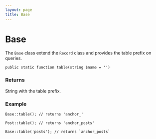 ```yaml
---
layout: page
title: Base
---
```


# Base

The `Base` class extend the `Record` class and provides the table prefix on queries.

`public static function table(string $name = '')`

### Returns

String with the table prefix.

### Example

	Base::table(); // returns 'anchor_'

	Post::table(); // returns 'anchor_posts'

	Base::table('posts'); // returns `anchor_posts`
